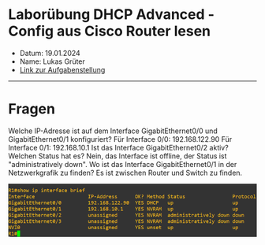 # Laborübung DHCP Advanced - Config aus Cisco Router lesen

 - Datum: 19.01.2024
 - Name: Lukas Grüter
 - [Link zur Aufgabenstellung](https://github.com/Highend105/m123/blob/main/14%20DHCP%20Config/Dokumentation-DHCP-Conf.md)

---

# Fragen

Welche IP-Adresse ist auf dem Interface GigabitEthernet0/0 und GigabitEthernet0/1 konfiguriert?
Für Interface 0/0: 192.168.122.90
Für Interface 0/1: 192.168.10.1
Ist das Interface GigabitEthernet0/2 aktiv? Welchen Status hat es?
Nein, das Interface ist offline, der Status ist "administratively down".
Wo ist das Interface GigabitEthernet0/1 in der Netzwerkgrafik zu finden?
Es ist zwischen Router und Switch zu finden.

![image](Router-Interfaces.png)
